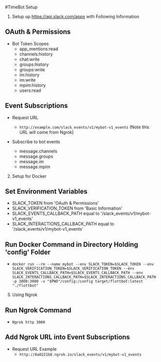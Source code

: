 #TimeBot Setup

1. Setup up https://api.slack.com/apps with Following Information

## OAuth & Permissions

- Bot Token Scopes
	- app_mentions:read
	- channels:history
	- chat:write
	- groups:history
	- groups:write
	- im:history
	- im:write
	- mpim:history
	- users:read

## Event Subscriptions

- Request URL 
	- ``` http://example.com/slack_events/v1/mybot-v1_events ``` (Note this URL will come from Ngrok)

- Subscribe to bot events
	- message.channels
	- message.groups
	- message.im
	- message.mpim

2. Setup for Docker

## Set Environment Variables

- SLACK_TOKEN from 'OAuth & Permissions'
- SLACK_VERIFICATION_TOKEN from 'Basic Information'
- SLACK_EVENTS_CALLBACK_PATH equal to '/slack_events/v1/mybot-v1_events'
- SLACK_INTERACTIONS_CALLBACK_PATH equal to '/slack_events/v1/mybot-v1_events'

## Run Docker Command in Directory Holding 'config' Folder

- ``` docker run --rm --name mybot --env SLACK_TOKEN=$SLACK_TOKEN --env SLACK_VERIFICATION_TOKEN=$SLACK_VERIFICATION_TOKEN --env SLACK_EVENTS_CALLBACK_PATH=$SLACK_EVENTS_CALLBACK_PATH --env SLACK_INTERACTIONS_CALLBACK_PATH=$SLACK_INTERACTIONS_CALLBACK_PATH -p 3000:3000 -v "$PWD"/config:/config target/flottbot:latest "./flottbot" ```

3. Using Ngrok 

## Run Ngrok Command

- ``` Ngrok http 3000 ```

## Add Ngrok URL into Event Subscriptions

- Request URL Example
	- ``` http://8a0221b8.ngrok.io/slack_events/v1/mybot-v1_events ```




